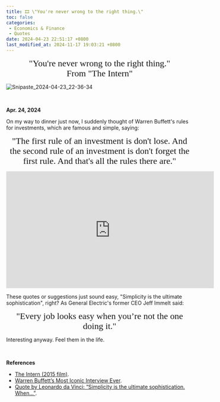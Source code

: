 ```yaml
---
title: 🎞️ \"You're never wrong to the right thing.\"
toc: false
categories:
 - Economics & Finance
 - Quotes
date: 2024-04-23 22:51:17 +0800
last_modified_at: 2024-11-17 19:03:21 +0800
---
```


<p style="text-align:center;"><font face="Comic Sans MS" size=5>"You're never wrong to the right thing."<br>From "The Intern"</font></p>

![Snipaste_2024-04-23_22-36-34](https://raw.githubusercontent.com/HelloWorld-1017/blog-images/main/imgs/202404232248871.png)

<br>

**Apr. 24, 2024**

On my way to dinner just now, I suddenly thought of Warren Buffett's rules for investments, which are famous and simple, saying:

<p style="text-align:center;"><font face="Comic Sans MS" size=5>"The first rule of an investment is don't lose. And the second rule of an investment is don't forget the first rule. And that's all the rules there are."</font></p>

<iframe width="560" height="315" src="https://www.youtube.com/embed/8OcegOGAGIs?si=16UDu5nwHOme9fQK&amp;start=59" title="YouTube video player" frameborder="0" allow="accelerometer; autoplay; clipboard-write; encrypted-media; gyroscope; picture-in-picture; web-share" referrerpolicy="strict-origin-when-cross-origin" allowfullscreen></iframe>

<br>

These quotes or suggestions just sound easy, "Simplicity is the ultimate sophistication", right? As General Electric's former CEO Jeff Immelt said:

<p style="text-align:center;"><font face="Comic Sans MS" size=5>"Every job looks easy when you’re not the one doing it."</font></p>

Interesting anyway. Feel them in the life. 

<br>

**References**

- [The Intern (2015 film)](https://en.wikipedia.org/wiki/The_Intern_(2015_film)).
- [Warren Buffett’s Most Iconic Interview Ever](https://www.youtube.com/watch?v=8OcegOGAGIs).
- [Quote by Leonardo da Vinci: “Simplicity is the ultimate sophistication. When...”](https://www.goodreads.com/quotes/9010638-simplicity-is-the-ultimate-sophistication-when-once-you-have-tasted).

